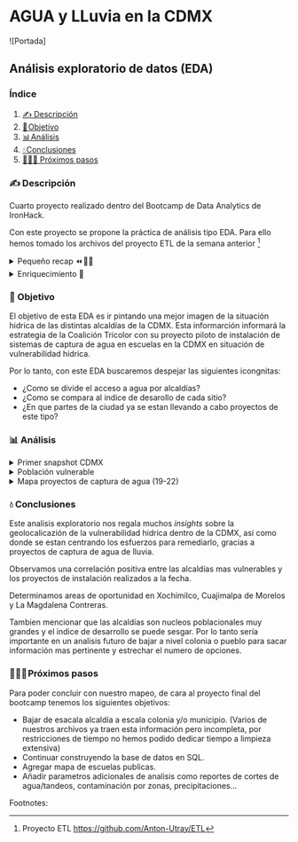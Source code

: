 # AGUA y LLuvia en la CDMX

![Portada]

## Análisis exploratorio de datos (EDA)

### Índice

1. [✍️ Descripción](#descripcion)
2. [🎯 Objetivo](#objetivo)
3. [📊 Análisis](#analisis)
4. [💧 Conclusiones](#conclusion)
5. [🏃🏽‍♀️ Próximos pasos](#próximos)

### ✍️ Descripción<a name="descripcion"/>

Cuarto proyecto realizado dentro del Bootcamp de Data Analytics de IronHack.

Con este proyecto se propone la práctica de análisis tipo EDA. Para ello hemos tomado los archivos del proyecto ETL de la semana anterior [^1]

<details>
<summary>Pequeño recap ⏪ 👩‍🏫</summary>
<br>

En este proyecto , habíamos extraido, transformado y subido a SQL 3 archivos:

- Ultímo censo de viviendas y hogares del INEGI que mapea por alcaldía la distribución de su población con acceso a agua corriente o en su defecto, las fuentes alternativas de abastecimiento. 

- Recopilación de proyectos de captura de agua en la CDMX, separado por alcaldias para el año 2022. 

- Indices de desarrollo por acladía.
</details>

<details>
<summary>Enriquecimiento 🧬</summary>
<br>
 
Para enriquecer los datos de cara a la exploración de datos hemos realidazo lo siguiente:

- Añadir al archivo de proyectos de captura de agua de lluvia los datos para los años 2019, 2020 y 2021.

- Sacar el consumo de agua promedio por alcaldía. Extraído del portal del datos del Gobierno de la Ciudad de Mexico. 
</details>

### 🎯 Objetivo<a name="objetivo"/>

El objetivo de esta EDA es ir pintando una mejor imagen de la situación hidrica de las distintas alcaldías de la CDMX. Esta informarción informará la estrategia de la Coalición Tricolor con su proyecto piloto de instalación de sistemas de captura de agua en escuelas en la CDMX en situación de vulnerabilidad hidrica. 

Por lo tanto, con este EDA buscaremos despejar las siguientes icongnitas: 

- ¿Como se divide el acceso a agua por alcaldías?
- ¿Como se compara al indice de desarollo de cada sitio?
- ¿En que partes de la ciudad ya se estan llevando a cabo proyectos de este tipo? 

### 📊 Análisis<a name="analisis"/>

<details>
<summary>Primer snapshot CDMX</summary>
<br>

![DASH](https://github.com/Anton-Utray/ETL-EDA/blob/main/IMAGES/DASH%20acceso%20vs%20consumo.JPG)

A nivel total CDMX, alrededor del 96% de la población goza de acceso a agua corriente. Este numero varia entre alcaldías como Miguel Hidalgo donde el 99% de su población estan conectadas al servicio publico y otras como Milpa Alta donde el porcentaje se situa en 80%.

Sin embargo, como podemos apreciar en la tabla de consumo promedio por alcaldía, dicha cobertura no se refleja en una tasa de consumo equitativa. En gran parte esto se debe a que no todas las alcaldías gozan de un suministro continuo o de calidad apta para su consumo.

Finalmente, podemos observar una correlación directa entre indice de desarrollo de las alcaldías con respecto a su consumo promedio. 
</details>

<details>
<summary>Población vulnerable</summary>
<br>

![DASH](https://github.com/Anton-Utray/ETL-EDA/blob/main/IMAGES/Dash%20pob%20vulnerable.JPG)

En este Dashboard, agrupamos los totales de poblaciones en vulnerabilidad hidrica por alcaldía. 

Consideramos población susceptible de vulnerabilidad cuando no disponen de conexión al servicio publico de agua (independientemente de si el suministro es frecuente y/o de calidad)

Observamos que el total CDMX de población asciende a mas de 360mil personas y el 79% de estos se situan en tan solo 5 alcaldías. 

Estas 'top 5' alcaldías mas vulnerables cuentan todas con un indice de desarollo bajo o muy bajo, poniendo en relación este indice con el nivel de vulnerabilidad hidrica. 

Finalmente, haciendo *zoom* sobre las 5 alcaldías con mas población vulnerable, podemos apreciar que el camion cisterna predomina como fuente alternativa de abastecimiento.

En el caso de Xochimilco vemos que tienen proporción alta de personas que se abastecen gracias a llaves y pozos comunitarios. Al estar situada en una zona de humedales, nos hace sentido pero preocupa la contaminación notoria de los cuerpos de agua en esta alcaldía.  
</details>

<details>
<summary>Mapa proyectos de captura de agua (19-22)</summary>
<br>

![DASH](https://github.com/Anton-Utray/ETL-EDA/blob/main/IMAGES/Dash%20proyectos.JPG)

A primera vista podemos observar la aglomeración de proyectos al sur de la ciudad, en los limites de la zona urbana. Por estas zonas predomina el ambiente rural entre montañas y cerros, distinguibles en el mapa gracias a sus colores verdes y beige. 

En efecto, estas zonas son de las mas elevadas y remotas de la ciudad, por lo que tiene sentido instalar sistemas de captura de lluvia, ya que su topografia dificulta la infrastructura de tuberias. 

Aunuado a la orografía, podemos observar correlación entre el nivel de indice de desarrollo y el total de proyectos por alcaldía, donde gran parte se han efectuado en las alcaldías con los indices mas bajos.

De igual manera podemos hacer paralelo al Dashboard anterior: las top 5 alcaldías a nivel de proyectos cuinciden con las 5 alcaldías con mayor población en situación de vulnerabilidad hidrica. 

Sin embargo cabe destacar que Milpa Alta acapara una parte importante de los proyectos pero no es la alcaldía con mas población vulnerable. 

Tanto Tlalpan como Xochimilco podrían recibir mas apoyo de este tipo considerando la proporción de sus poblaciones vulnerables. 

 Entre 2021 y 2022 observamos un crecimiento exponencial de proyectos en la alcaldía de Milpa Alta y Tlalpan en menor medida. 

 Sin embargo, Xochimilco presencia un decrecimiento progresivo de numero de proyectos desde 2019 hasta 2022. 

 Tambien cabe mencionar no aparece en esta tabla Cuajimalpa de Morelos, que es la sexta alcaldía mas vulnerable en agregado poblacional vulnerable.

Finalmente, vemos que para la colonia La Magdalena Contreras se realizaron proyectos puntuales en el 2021 pero no se retomaron nuevas intalaciones en 2022. 
</details>

### 💧 Conclusiones<a name="conclusiones"/>

Este analisis exploratorio nos regala muchos *insights* sobre la geolocalicazión de la vulnerabilidad hidrica dentro de la CDMX, así como donde se estan centrando los esfuerzos para remediarlo, gracias a proyectos de captura de agua de lluvia. 

Observamos una correlación positiva entre las alcaldías mas vulnerables y los proyectos de instalación realizados a la fecha.

Determinamos areas de oportunidad en Xochimilco, Cuajimalpa de Morelos y La Magdalena Contreras.

Tambien mencionar que las alcaldías son nucleos poblacionales muy grandes y el indice de desarrollo se puede sesgar. Por lo tanto sería importante en un analisis futuro de bajar a nivel colonia o pueblo para sacar información mas pertinente y estrechar el numero de opciones. 

### 🏃🏽‍♀️ Próximos pasos<a name="próximos"/>

Para poder concluir con nuestro mapeo, de cara al proyecto final del bootcamp tenemos los siguientes objetivos: 

- Bajar de esacala alcaldía a escala colonia y/o municipio. (Varios de nuestros archivos ya traen esta información pero incompleta, por restricciones de tiempo no hemos podido dedicar tiempo a limpieza extensiva)
- Continuar construyendo la base de datos en SQL.
- Agregar mapa de escuelas publicas. 
- Añadir parametros adicionales de analisis como reportes de cortes de agua/tandeos, contaminación por zonas, precipitaciones...

Footnotes:
[^1]: Proyecto ETL https://github.com/Anton-Utray/ETL
